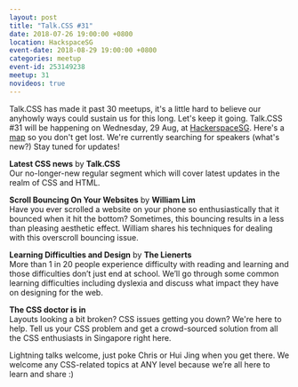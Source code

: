 ```yaml
---
layout: post
title: "Talk.CSS #31"
date: 2018-07-26 19:00:00 +0800
location: HackspaceSG
event-date: 2018-08-29 19:00:00 +0800
categories: meetup
event-id: 253149238
meetup: 31
novideos: true
---
```

Talk.CSS has made it past 30 meetups, it's a little hard to believe our anyhowly ways could sustain us for this long. Let's keep it going. Talk.CSS #31 will be happening on Wednesday, 29 Aug, at [HackerspaceSG](https://hackerspace.sg/). Here's a [map](https://www.google.com/maps/place/HackerspaceSG/@1.3103984,103.8602843,17z/data=!3m1!4b1!4m5!3m4!1s0x31da19c97c42f525:0x26d1643c9443eec1!8m2!3d1.310393!4d103.862473) so you don't get lost. We're currently searching for speakers (what's new?) Stay tuned for updates!

**Latest CSS news** by **Talk.CSS**  
Our no-longer-new regular segment which will cover latest updates in the realm of CSS and HTML.

**Scroll Bouncing On Your Websites** by **William Lim**  
Have you ever scrolled a website on your phone so enthusiastically that it bounced when it hit the bottom? Sometimes, this bouncing results in a less than pleasing aesthetic effect. William shares his techniques for dealing with this overscroll bouncing issue.

**Learning Difficulties and Design** by **The Lienerts**  
More than 1 in 20 people experience difficulty with reading and learning and those difficulties don’t just end at school. We’ll go through some common learning difficulties including dyslexia and discuss what impact they have on designing for the web.

**The CSS doctor is in**  
Layouts looking a bit broken? CSS issues getting you down? We're here to help. Tell us your CSS problem and get a crowd-sourced solution from all the CSS enthusiasts in Singapore right here.

Lightning talks welcome, just poke Chris or Hui Jing when you get there. We welcome any CSS-related topics at ANY level because we’re all here to learn and share :)
